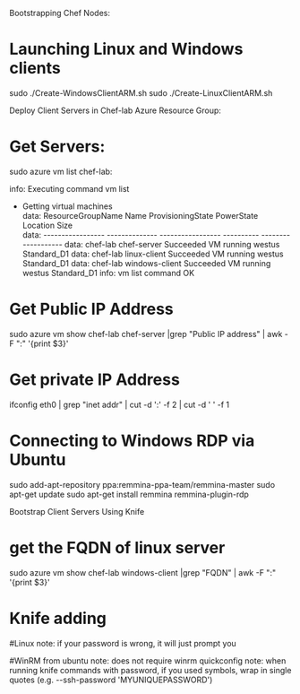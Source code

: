 
Bootstrapping Chef Nodes:

# Launching Linux and Windows clients
sudo ./Create-WindowsClientARM.sh
sudo ./Create-LinuxClientARM.sh

Deploy Client Servers in Chef-lab Azure Resource Group:

# Get Servers:
sudo azure vm list chef-lab:

  info:    Executing command vm list
  + Getting virtual machines                                                     
  data:    ResourceGroupName  Name            ProvisioningState  PowerState  Location  Size       
  data:    -----------------  --------------  -----------------  ----------  --------  -----------
  data:    chef-lab           chef-server     Succeeded          VM running  westus    Standard_D1
  data:    chef-lab           linux-client    Succeeded          VM running  westus    Standard_D1
  data:    chef-lab           windows-client  Succeeded          VM running  westus    Standard_D1
  info:    vm list command OK

# Get Public IP Address
sudo azure vm show chef-lab chef-server |grep "Public IP address" | awk -F ":" '{print $3}'

# Get private IP Address
ifconfig eth0 | grep "inet addr" | cut -d ':' -f 2 | cut -d ' ' -f 1

# Connecting to Windows RDP via Ubuntu
  sudo add-apt-repository ppa:remmina-ppa-team/remmina-master
  sudo apt-get update
  sudo apt-get install remmina remmina-plugin-rdp



Bootstrap Client Servers Using Knife

# get the FQDN of linux server
sudo azure vm show chef-lab windows-client |grep "FQDN" | awk -F ":" '{print $3}'

# Knife adding
#Linux
note: if your password is wrong, it will just prompt you

#WinRM from ubuntu
note: does not require winrm quickconfig
note: when running knife commands with password, if you used symbols, wrap in single quotes (e.g. --ssh-password 'MYUNIQUEPASSWORD')


